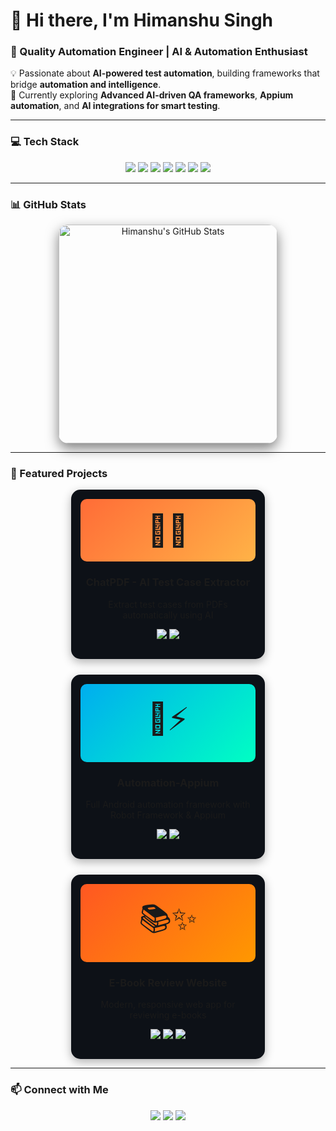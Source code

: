 # 👋 Hi there, I'm Himanshu Singh
### 🚀 Quality Automation Engineer | AI & Automation Enthusiast

💡 Passionate about **AI-powered test automation**, building frameworks that bridge **automation and intelligence**.  
🌱 Currently exploring **Advanced AI-driven QA frameworks**, **Appium automation**, and **AI integrations for smart testing**.  

---

### 💻 Tech Stack
<p align="center">
  <img src="https://img.shields.io/badge/Java-ED8B00?style=for-the-badge&logo=java&logoColor=white" />
  <img src="https://img.shields.io/badge/Python-3776AB?style=for-the-badge&logo=python&logoColor=white" />
  <img src="https://img.shields.io/badge/AI-FF6C37?style=for-the-badge&logo=openai&logoColor=white" />
  <img src="https://img.shields.io/badge/Selenium-43B02A?style=for-the-badge&logo=selenium&logoColor=white" />
  <img src="https://img.shields.io/badge/Appium-00ADEF?style=for-the-badge&logo=appium&logoColor=white" />
  <img src="https://img.shields.io/badge/RobotFramework-0088CC?style=for-the-badge&logo=robotframework&logoColor=white" />
  <img src="https://img.shields.io/badge/RESTAPI-FF6C37?style=for-the-badge&logo=postman&logoColor=white" />
</p>

---

### 📊 GitHub Stats
<p align="center" style="display: flex; justify-content: center; flex-wrap: wrap; gap: 25px;">
  <!-- Main GitHub Stats Card -->
  <img 
    src="https://github-readme-stats.vercel.app/api?username=Himaanshu-Singh&show_icons=true&theme=dark&count_private=true&hide_title=false&hide_border=false&include_all_commits=true" 
    width="350" 
    style="border-radius: 15px; box-shadow: 0 8px 20px rgba(0,0,0,0.5); transition: transform 0.3s ease;" 
    onmouseover="this.style.transform='scale(1.05)'" 
    onmouseout="this.style.transform='scale(1)'" 
    alt="Himanshu's GitHub Stats"
  />


</p>

---
### 🌟 Featured Projects
<div align="center" style="display: flex; flex-wrap: wrap; justify-content: center; gap: 25px;">

<!-- Project Card 1 -->
<div style="width: 280px; border-radius: 15px; background: #0d1117; padding: 15px; box-shadow: 0 5px 15px rgba(0,0,0,0.3);">
  <div style="font-size: 50px; text-align: center; margin-bottom: 10px; background: linear-gradient(135deg, #FF6C37, #FFB347); border-radius: 10px; padding: 20px;">
    📄🤖
  </div>
  <h3 align="center">ChatPDF - AI Test Case Extractor</h3>
  <p align="center">Extract test cases from PDFs automatically using AI</p>
  <p align="center">
    <img src="https://img.shields.io/badge/JavaScript-F0DB4F?style=for-the-badge&logo=javascript&logoColor=black" />
    <img src="https://img.shields.io/badge/AI-FF6C37?style=for-the-badge&logo=openai&logoColor=white" />
  </p>
</div>

<!-- Project Card 2 -->
<div style="width: 280px; border-radius: 15px; background: #0d1117; padding: 15px; box-shadow: 0 5px 15px rgba(0,0,0,0.3);">
  <div style="font-size: 50px; text-align: center; margin-bottom: 10px; background: linear-gradient(135deg, #00ADEF, #00FFC3); border-radius: 10px; padding: 20px;">
    📱⚡
  </div>
  <h3 align="center">Automation-Appium</h3>
  <p align="center">Full Android automation framework with Robot Framework & Appium</p>
  <p align="center">
    <img src="https://img.shields.io/badge/Python-3572A5?style=for-the-badge&logo=python&logoColor=white" />
    <img src="https://img.shields.io/badge/RobotFramework-0088CC?style=for-the-badge&logo=robotframework&logoColor=white" />
  </p>
</div>

<!-- Project Card 3 -->
<div style="width: 280px; border-radius: 15px; background: #0d1117; padding: 15px; box-shadow: 0 5px 15px rgba(0,0,0,0.3);">
  <div style="font-size: 50px; text-align: center; margin-bottom: 10px; background: linear-gradient(135deg, #FF5722, #FF9800); border-radius: 10px; padding: 20px;">
    📚✨
  </div>
  <h3 align="center">E-Book Review Website</h3>
  <p align="center">Modern, responsive web app for reviewing e-books</p>
  <p align="center">
    <img src="https://img.shields.io/badge/HTML-E34F26?style=for-the-badge&logo=html5&logoColor=white" />
    <img src="https://img.shields.io/badge/CSS-1572B6?style=for-the-badge&logo=css3&logoColor=white" />
    <img src="https://img.shields.io/badge/JavaScript-F0DB4F?style=for-the-badge&logo=javascript&logoColor=black" />
  </p>
</div>

</div>

---

### 📫 Connect with Me
<p align="center">
  <a href="https://www.linkedin.com/in/himanshu9415"><img src="https://img.shields.io/badge/LinkedIn-0A66C2?style=for-the-badge&logo=linkedin&logoColor=white" /></a>
  <a href="https://himaanshu-singh.github.io/E-Book-Review-Website/"><img src="https://img.shields.io/badge/Portfolio-FF5722?style=for-the-badge&logo=github&logoColor=white" /></a>
  <a href="mailto:singhhimanshu9414@gmail.com"><img src="https://img.shields.io/badge/Email-D14836?style=for-the-badge&logo=gmail&logoColor=white" /></a>
</p>
